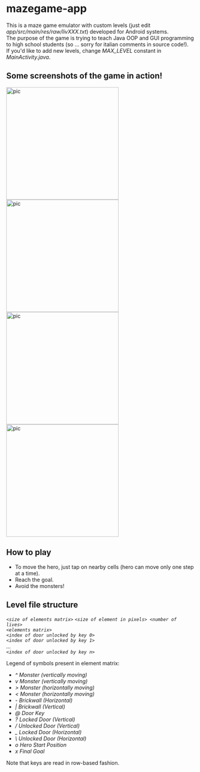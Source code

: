# mazegame-app

This is a maze game emulator with custom levels (just edit *app/src/main/res/raw/livXXX.txt*) developed for Android systems. <br />
The purpose of the game is trying to teach Java OOP and GUI programming to high school students (so ... sorry for italian comments in source code!).<br />
If you'd like to add new levels, change *MAX_LEVEL* constant in *MainActivity.java*.

## Some screenshots of the game in action!
<img src="https://albertof.com/img/mazegame/0.png" alt="pic" width="300"/>
<img src="https://albertof.com/img/mazegame/1.png" alt="pic" width="300"/>
<img src="https://albertof.com/img/mazegame/2.png" alt="pic" width="300"/>
<img src="https://albertof.com/img/mazegame/3.png" alt="pic" width="300"/>

## How to play
- To move the hero, just tap on nearby cells (hero can move only one step at a time). 
- Reach the goal.
- Avoid the monsters!

## Level file structure
*`<size of elements matrix>` `<size of element in pixels> <number of lives>`*<br />
*`<elements matrix>`*<br />
*`<index of door unlocked by key 0>`*<br />
*`<index of door unlocked by key 1>`*<br />
*...*<br />
*`<index of door unlocked by key n>`*

Legend of symbols present in element matrix:
- *^ Monster (vertically moving)*
- *v Monster (vertically moving)*
- *> Monster (horizontally moving)*
- *< Monster (horizontally moving)*
- *- Brickwall (Horizontal)*
- *| Brickwall (Vertical)*
- *@ Door Key*
- *? Locked Door (Vertical)*
- */ Unlocked Door (Vertical)*
- *_ Locked Door (Horizontal)*
- *\ Unlocked Door (Horizontal)*
- *o Hero Start Position*
- *x Final Goal*

Note that keys are read in row-based fashion.
